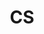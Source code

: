 ---
title: "CS" # 카테고리 이름
layout: category
permalink: /categories/cs/ # url
author_profile: true
taxonomy: CS
sidebar:
    nav: "categories"
---